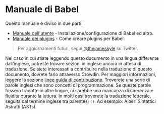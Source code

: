# Manuale di Babel

Questo manuale è diviso in due parti:

  * [Manuale dell'utente](user-handbook.md) - Installazione/configurazione di Babel ed altro.
  * [Manuale dei plugins](plugin-handbook.md) - Come creare plugins per Babel.

> Per aggiornamenti futuri, segui [@thejameskyle](https://twitter.com/thejameskyle) su Twitter.

Nel caso in cui stiate leggendo questo documento in una lingua differente dall'inglese, potreste trovare sezioni in inglese ancora in attesa di traduzione. Se siete interessati a contribuire nella traduzione di questo documento, dovrete farlo attraverso Crowdin. Per maggiori informazioni, leggere la sezione [linee guida di contribuzione](/CONTRIBUTING.md). Troverete una serie di parole inglesi che sono concetti di programmazione. Se queste parole fossero tradotte in altre lingue, ci sarebbe una mancanza di coerenza e fluidità durante la lettura. In molti casi troverete la traduzione letterale, seguita dal termine inglese tra parentesi `()`. Ad esempio: Alberi Sintattici Astratti (ASTs).